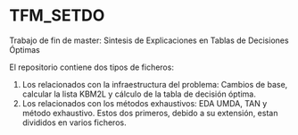# TFM_SETDO
Trabajo de fin de master: Sintesis de Explicaciones en Tablas de Decisiones Óptimas

El repositorio contiene dos tipos de ficheros:

1. Los relacionados con la infraestructura del problema: Cambios de base, calcular la lista KBM2L y cálculo de la tabla de decisión óptima.
2. Los relacionados con los métodos exhaustivos: EDA UMDA, TAN y método exhaustivo. Estos dos primeros, debido a su extensión, estan divididos en varios ficheros.
